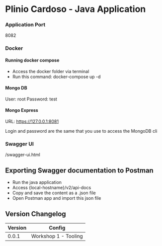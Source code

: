 # Plinio Cardoso - Java Application

### Application Port

8082

### Docker

#### Running docker compose
- Access the docker folder via terminal
- Run this command: docker-compose up -d

#### Mongo DB

User: root
Password: test

#### Mongo Express

URL: https://127.0.0.1:8081 

Login and password are the same that you use to access the MongoDB cli

### Swagger UI

/swagger-ui.html

## Exporting Swagger documentation to Postman

- Run the java application
- Access {local-hostname}/v2/api-docs
- Copy and save the content as a .json file
- Open Postman app and import this json file 

## Version Changelog

|Version | Config |
---|---- |
|0.0.1| Workshop 1 - Tooling